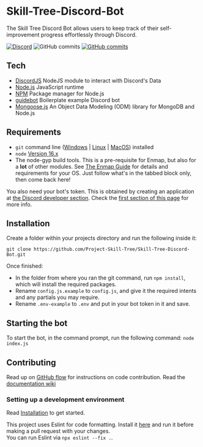 # Skill-Tree-Discord-Bot
The Skill Tree Discord Bot allows users to keep track of their self-improvement progress effortlessly through Discord.

[![Discord](https://badgen.net/badge/icon/discord?icon=discord&label)](https://discord.gg/skilltree)
![GitHub commits](https://badgen.net/github/license/Project-Skill-Tree/Skill-Tree-Discord-Bot)
[![GitHub commits](https://badgen.net/github/stars/Project-Skill-Tree/Skill-Tree-Discord-Bot)](https://github.com/Project-Skill-Tree/Skill-Tree-Discord-Bot/stargazers)

## Tech
- [DiscordJS](https://discord.js.org/#/) NodeJS module to interact with Discord's Data
- [Node.js](https://nodejs.org/en/) JavaScript runtime
- [NPM](https://www.npmjs.com/) Package manager for Node.js
- [guidebot](https://github.com/AnIdiotsGuide/guidebot/) Boilerplate example Discord bot
- [Mongoose.js](https://mongoosejs.com/) An Object Data Modeling (ODM) library for MongoDB and Node.js

## Requirements

- `git` command line ([Windows](https://git-scm.com/download/win) | [Linux](https://git-scm.com/download/linux) | [MacOS](https://git-scm.com/download/mac)) installed
- `node` [Version 16.x](https://nodejs.org)
- The node-gyp build tools. This is a pre-requisite for Enmap, but also for a **lot** of other modules. See [The Enmap Guide](https://enmap.evie.dev/install#pre-requisites) for details and requirements for your OS. Just follow what's in the tabbed block only, then come back here!

You also need your bot's token. This is obtained by creating an application
at [the Discord developer section](https://discord.com/developers/applications). Check the [first section of this page](https://anidiots.guide/getting-started/getting-started-long-version)
for more info.

## Installation

Create a folder within your projects directory and run the following inside it:

`git clone https://github.com/Project-Skill-Tree/Skill-Tree-Discord-Bot.git`

Once finished:

- In the folder from where you ran the git command, run `npm install`, which will install the required packages.
- Rename `config.js.example` to `config.js`, and give it the required intents and any partials you may require.
- Rename `.env-example` to `.env` and put in your bot token in it and save.

## Starting the bot

To start the bot, in the command prompt, run the following command:
`node index.js`

## Contributing
Read up on [GitHub flow](https://docs.github.com/en/get-started/quickstart/github-flow) for instructions on code contribution.
Read the [documentation wiki](https://www.projectskilltree.com)
### Setting up a development environment
Read [Installation](#installation) to get started.

This project uses Eslint for code formatting. Install it [here](https://eslint.org/) and run it before making a pull request with your changes.<br>
You can run Eslint via `npx eslint --fix .`.
